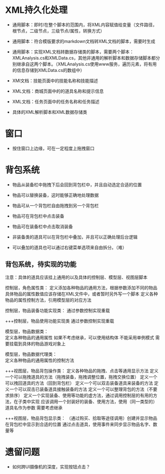
# XML持久化处理

* 通用脚本：即时/在整个脚本的范围内，将XML内容赋值给变量（文件路径，根节点，二级节点，三级节点/属性，转换方式）
* 通用脚本：符合模版要求的markdown文档转XML文档的脚本，需要时生成
* 通用脚本：实现XML文档转数据存储类的脚本，需要两个脚本：XMLAnalysis.cs和XMLData.cs，其他非通用的解析脚本和数据存储脚本都分别继承自这两个脚本。（XMLAnalysis.cs使用www服务，遍历元素，将有用的信息存储到XMLData.cs的数组中）


* XMl文档：技能页面中的技能名称和技能描述
* XML文档：商城页面中的的道具名称和提示信息
* XML文档：任务页面中的任务名称和任务描述


* 具体的XML解析脚本和XML数据存储类



# 窗口

* 按住窗口上边缘，可在一定程度上拖拽窗口



# 背包系统

* 物品从装备栏中拖拽下后会回到背包栏中，并且自动选定合适的位置
* 物品可以替换装备，这时能够正确地处理数据
* 物品可从一个背包栏自由拖拽到另一个背包栏
* 物品可在背包栏中点击装备
* 物品可在装备栏中点击取消装备
* 非装备类的道具可以在背包栏中叠加，并且可以正确处理后台逻辑


* 可以叠加的道具也可以通过右键菜单选项来自由拆分。（难）

## 背包系统，待实现的功能

注意：具体的道具应该挂上通用的以及具体的控制层、模型层、视图层脚本

控制层，角色属性类：
	定义添加各种物品的通用方法，根据参数添加不同的物品
	具体物品的属性数值应该存储在XML文件中，或者暂时另外写一个脚本
	定义各种物品的属性控制方法，引用模型层的对应方法

控制层，物品装备功能实现类：
	通过参数控制实现重载

+++控制层，物品使用功能实现类
	通过参数控制实现重载

模型层，物品数据类：	
	定义各种物品的通用属性
	如果不考虑继承，可以使用结构体
	不能采用单例模式
	需要挂载到具体的物品游戏对象上
					
模型层，物品数据代理类：	
	定义各种物品的通用属性的控制方法

+++视图层，物品背包操作类：	
	定义各种物品的拖拽、点击等通用显示方法
		定义一个可以拖拽道具的方法（拖拽装备，拖拽调整位置，拖拽交换位置）
		定义一个可以拽回道具的方法（回到背包栏）
		定义一个可以双击装备道具来装备的方法
		定义一个可以双击已装备道具接触装备的方法
		定义一个可以整理背包的方法（不要求排序）
	定义一个实现装备、使用等功能的虚方法，通过调用控制层的有用的方法，在子类中实现
	应该调用一个封装好的装备、使用方法，使用（同一类型的）道具名作为参数
	需要考虑继承

+++视图层，物品背包显示类：
	（通过购买、拾取等途径调用）创建并显示物品
	在背包栏中显示到合适的位置
	通过点击道具，使用事件来同步显示物品名字、数量等



# 遗留问题

* 如何跨UI摄像机的深度，实现按钮点击？




